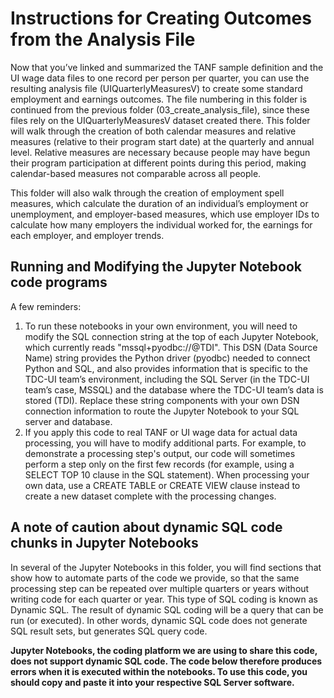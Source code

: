 # Instructions for Creating Outcomes from the Analysis File 

Now that you’ve linked and summarized the TANF sample definition and the UI wage data files to one record per person per quarter, you can use the resulting analysis file (UIQuarterlyMeasuresV) to create some standard employment and earnings outcomes. The file numbering in this folder is continued from the previous folder (03_create_analysis_file), since these files rely on the UIQuarterlyMeasuresV dataset created there. This folder will walk through the creation of both calendar measures and relative measures (relative to their program start date) at the quarterly and annual level. Relative measures are necessary because people may have begun their program participation at different points during this period, making calendar-based measures not comparable across all people. 

This folder will also walk through the creation of employment spell measures, which calculate the duration of an individual’s employment or unemployment, and employer-based measures, which use employer IDs to calculate how many employers the individual worked for, the earnings for each employer, and employer trends.

## Running and Modifying the Jupyter Notebook code programs

A few reminders:
 1. To run these notebooks in your own environment, you will need to modify the SQL connection string at the top of each Jupyter Notebook, which currently reads "mssql+pyodbc://@TDI". This DSN (Data Source Name) string provides the Python driver (pyodbc) needed to connect Python and SQL, and also provides information that is specific to the TDC-UI team’s environment, including the SQL Server (in the TDC-UI team’s case, MSSQL) and the database where the TDC-UI team’s data is stored (TDI). Replace these string components with your own DSN connection information to route the Jupyter Notebook to your SQL server and database. 
 2. If you apply this code to real TANF or UI wage data for actual data processing, you will have to modify additional parts. For example, to demonstrate a processing step's output, our code will sometimes perform a step only on the first few records (for example, using a SELECT TOP 10 clause in the SQL statement). When processing your own data, use a CREATE TABLE or CREATE VIEW clause instead to create a new dataset complete with the processing changes.

## A note of caution about dynamic SQL code chunks in Jupyter Notebooks

In several of the Jupyter Notebooks in this folder, you will find sections that show how to automate parts of the code we provide, so that the same processing step can be repeated over multiple quarters or years without writing code for each quarter or year. This type of SQL coding is known as Dynamic SQL. The result of dynamic SQL coding will be a query that can be run (or executed). In other words, dynamic SQL code does not generate SQL result sets, but generates SQL query code.

**Jupyter Notebooks, the coding platform we are using to share this code, does not support dynamic SQL code. The code below therefore produces errors when it is executed within the notebooks. To use this code, you should copy and paste it into your respective SQL Server software.**
